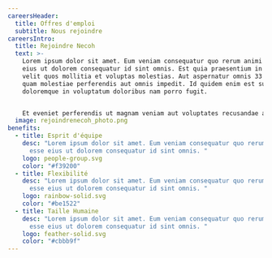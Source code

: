 ```yaml
---
careersHeader:
  title: Offres d'emploi
  subtitle: Nous rejoindre
careersIntro:
  title: Rejoindre Necoh
  text: >-
    Lorem ipsum dolor sit amet. Eum veniam consequatur quo rerum animi est esse
    eius ut dolorem consequatur id sint omnis. Est quia praesentium in dolores
    velit quos mollitia et voluptas molestias. Aut aspernatur omnis 33 pariatur
    quam molestiae perferendis aut omnis impedit. Id quidem enim est sunt
    doloremque in voluptatum doloribus nam porro fugit.


    Et eveniet perferendis ut magnam veniam aut voluptates recusandae ab quia impedit? Et beatae atque qui totam consequuntur ad enim omnis et tenetur quasi ad dolorum enim aut commodi quia? In autem deleniti eum quasi similique et eaque voluptas aut neque officiis. 
  image: rejoindrenecoh_photo.png
benefits:
  - title: Esprit d'équipe
    desc: "Lorem ipsum dolor sit amet. Eum veniam consequatur quo rerum animi est
      esse eius ut dolorem consequatur id sint omnis. "
    logo: people-group.svg
    color: "#f39200"
  - title: Flexibilité
    desc: "Lorem ipsum dolor sit amet. Eum veniam consequatur quo rerum animi est
      esse eius ut dolorem consequatur id sint omnis. "
    logo: rainbow-solid.svg
    color: "#be1522"
  - title: Taille Humaine
    desc: "Lorem ipsum dolor sit amet. Eum veniam consequatur quo rerum animi est
      esse eius ut dolorem consequatur id sint omnis. "
    logo: feather-solid.svg
    color: "#cbbb9f"
---
```

